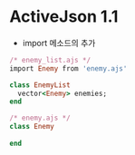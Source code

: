 ActiveJson 1.1
====

* import 메소드의 추가
```Ruby
/* enemy_list.ajs */
import Enemy from 'enemy.ajs'

class EnemyList
  vector<Enemy> enemies;
end
```
```Ruby
/* enemy.ajs */
class Enemy
  
end
```
